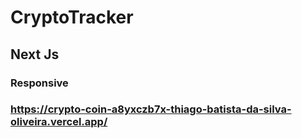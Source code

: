 # CryptoTracker
## Next Js
### Responsive
### https://crypto-coin-a8yxczb7x-thiago-batista-da-silva-oliveira.vercel.app/
